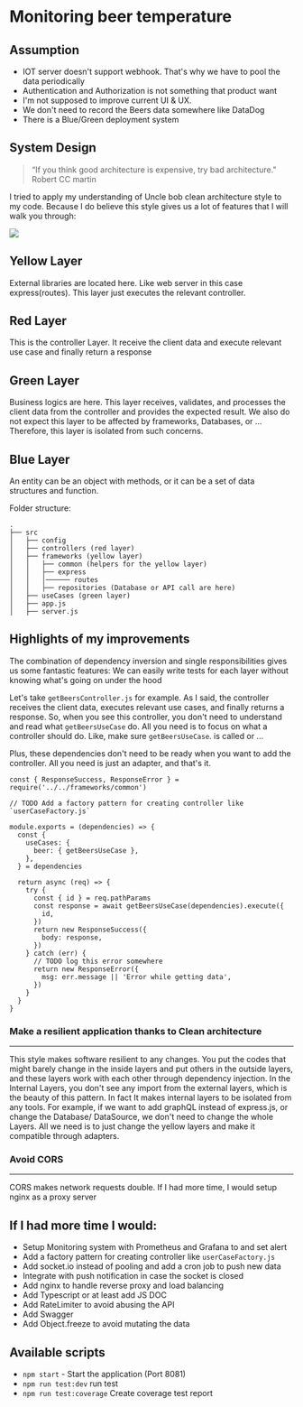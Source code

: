 # Monitoring beer temperature

## Assumption
- IOT server doesn't support webhook. That's why we have to pool the data periodically
- Authentication and Authorization is not something that product want
- I'm not supposed to improve current UI & UX. 
- We don't need to record the Beers data somewhere like DataDog
- There is a Blue/Green deployment system


## System Design 
> “If you think good architecture is expensive, try bad architecture." Robert CC martin

I tried to apply my understanding of Uncle bob clean architecture style to my code. Because I do believe this style gives us a lot of features that I will walk you through:

![](https://miro.medium.com/max/1400/1*phecRia6It8AnwlFjhjx2w.jpeg)

## Yellow Layer
External libraries are located here. Like web server in this case express(routes). This layer just executes the relevant controller.

## Red Layer
This is the controller Layer. It receive the client data and execute relevant use case and finally return a response

## Green Layer
Business logics are here. This layer receives, validates, and processes the client data from the controller and provides the expected result. We also do not expect this layer to be affected by frameworks, Databases, or ... Therefore, this layer is isolated from such concerns.

## Blue Layer
An entity can be an object with methods, or it can be a set of data structures and function.

Folder structure:
```
.
├── src
│   ├── config
│   ├── controllers (red layer)
│   ├── frameworks (yellow layer)
│   │   ├── common (helpers for the yellow layer)
│   │   ├── express
│   │   │────── routes 
│   │   ├── repositories (Database or API call are here)
│   ├── useCases (green layer)
│   ├── app.js
│   ├── server.js
```


## Highlights of my improvements 
The combination of dependency inversion and single responsibilities gives us some fantastic features:
We can easily write tests for each layer without knowing what's going on under the hood

Let's take `getBeersController.js` for example. As I said, the controller receives the client data, executes relevant use cases, and finally returns a response. So, when you see this controller, you don't need to understand and read what `getBeersUseCase` do. All you need is to focus on what a controller should do. Like, make sure `getBeersUseCase`. is called or ...

Plus, these dependencies don't need to be ready when you want to add the controller. All you need is just an adapter, and that's it. 
```
const { ResponseSuccess, ResponseError } = require('../../frameworks/common')

// TODO Add a factory pattern for creating controller like `userCaseFactory.js`

module.exports = (dependencies) => {
  const {
    useCases: {
      beer: { getBeersUseCase },
    },
  } = dependencies

  return async (req) => {
    try {
      const { id } = req.pathParams
      const response = await getBeersUseCase(dependencies).execute({
        id,
      })
      return new ResponseSuccess({
        body: response,
      })
    } catch (err) {
      // TODO log this error somewhere
      return new ResponseError({
        msg: err.message || 'Error while getting data',
      })
    }
  }
}
```

### Make a resilient application thanks to Clean architecture
---
This style makes software resilient to any changes. You put the codes that might barely change in the inside layers and put others in the outside layers, and these layers work with each other through dependency injection. 
In the Internal Layers, you don't see any import from the external layers, which is the beauty of this pattern. In fact It makes internal layers to be isolated from any tools. For example, if we want to add graphQL instead of express.js, or change the Database/ DataSource, we don't need to change the whole Layers. All we need is to just change the yellow layers and make it compatible through adapters.
 

### Avoid CORS 
---
CORS makes network requests double. If I had more time, I would setup nginx as a proxy server

## If I had more time I would:
- Setup Monitoring system with Prometheus and Grafana to and set alert
- Add a factory pattern for creating controller like `userCaseFactory.js`
- Add socket.io instead of pooling and add a cron job to push new data
- Integrate with push notification in case the socket is closed
- Add nginx to handle reverse proxy and load balancing
- Add Typescript or at least add JS DOC
- Add RateLimiter to avoid abusing the API
- Add Swagger
- Add Object.freeze to avoid mutating the data



## Available scripts

- `npm start` - Start the application (Port 8081)
- `npm run test:dev` run test
- `npm run test:coverage` Create coverage test report

